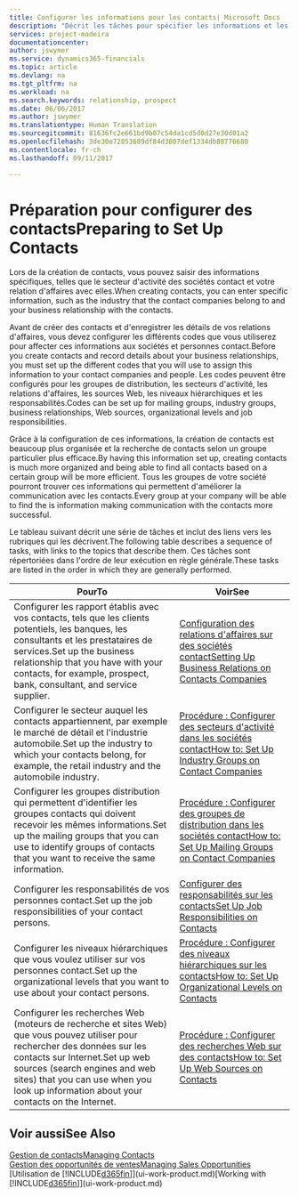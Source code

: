 ```yaml
---
title: Configurer les informations pour les contacts| Microsoft Docs
description: "Décrit les tâches pour spécifier les informations et les codes, par exemple, sur les secteurs d'activité et les relations d'affaires, avant de paramétrer des contacts."
services: project-madeira
documentationcenter: 
author: jswymer
ms.service: dynamics365-financials
ms.topic: article
ms.devlang: na
ms.tgt_pltfrm: na
ms.workload: na
ms.search.keywords: relationship, prospect
ms.date: 06/06/2017
ms.author: jswymer
ms.translationtype: Human Translation
ms.sourcegitcommit: 81636fc2e661bd9b07c54da1cd5d0d27e30d01a2
ms.openlocfilehash: 3de30e72853689df84d3807def1334db88776680
ms.contentlocale: fr-ch
ms.lasthandoff: 09/11/2017

---
```

# <a name="preparing-to-set-up-contacts"></a><span data-ttu-id="b9f76-103">Préparation pour configurer des contacts</span><span class="sxs-lookup"><span data-stu-id="b9f76-103">Preparing to Set Up Contacts</span></span>
<span data-ttu-id="b9f76-104">Lors de la création de contacts, vous pouvez saisir des informations spécifiques, telles que le secteur d'activité des sociétés contact et votre relation d'affaires avec elles.</span><span class="sxs-lookup"><span data-stu-id="b9f76-104">When creating contacts, you can enter specific information, such as the industry that the contact companies belong to and your business relationship with the contacts.</span></span>

<span data-ttu-id="b9f76-105">Avant de créer des contacts et d'enregistrer les détails de vos relations d'affaires, vous devez configurer les différents codes que vous utiliserez pour affecter ces informations aux sociétés et personnes contact.</span><span class="sxs-lookup"><span data-stu-id="b9f76-105">Before you create contacts and record details about your business relationships, you must set up the different codes that you will use to assign this information to your contact companies and people.</span></span> <span data-ttu-id="b9f76-106">Les codes peuvent être configurés pour les groupes de distribution, les secteurs d'activité, les relations d'affaires, les sources Web, les niveaux hiérarchiques et les responsabilités.</span><span class="sxs-lookup"><span data-stu-id="b9f76-106">Codes can be set up for mailing groups, industry groups, business relationships, Web sources, organizational levels and job responsibilities.</span></span>

<span data-ttu-id="b9f76-107">Grâce à la configuration de ces informations, la création de contacts est beaucoup plus organisée et la recherche de contacts selon un groupe particulier plus efficace.</span><span class="sxs-lookup"><span data-stu-id="b9f76-107">By having this information set up, creating contacts is much more organized and being able to find all contacts based on a certain group will be more efficient.</span></span> <span data-ttu-id="b9f76-108">Tous les groupes de votre société pourront trouver ces informations qui permettent d'améliorer la communication avec les contacts.</span><span class="sxs-lookup"><span data-stu-id="b9f76-108">Every group at your company will be able to find the is information making communication with the contacts more successful.</span></span>

<span data-ttu-id="b9f76-109">Le tableau suivant décrit une série de tâches et inclut des liens vers les rubriques qui les décrivent.</span><span class="sxs-lookup"><span data-stu-id="b9f76-109">The following table describes a sequence of tasks, with links to the topics that describe them.</span></span> <span data-ttu-id="b9f76-110">Ces tâches sont répertoriées dans l'ordre de leur exécution en règle générale.</span><span class="sxs-lookup"><span data-stu-id="b9f76-110">These tasks are listed in the order in which they are generally performed.</span></span>

| <span data-ttu-id="b9f76-111">Pour</span><span class="sxs-lookup"><span data-stu-id="b9f76-111">To</span></span> | <span data-ttu-id="b9f76-112">Voir</span><span class="sxs-lookup"><span data-stu-id="b9f76-112">See</span></span> |
| --- | --- |
| <span data-ttu-id="b9f76-113">Configurer les rapport établis avec vos contacts, tels que les clients potentiels, les banques, les consultants et les prestataires de services.</span><span class="sxs-lookup"><span data-stu-id="b9f76-113">Set up the business relationship that you have with your contacts, for example, prospect, bank, consultant, and service supplier.</span></span> |[<span data-ttu-id="b9f76-114">Configuration des relations d'affaires sur des sociétés contact</span><span class="sxs-lookup"><span data-stu-id="b9f76-114">Setting Up Business Relations on Contacts Companies</span></span>](marketing-business-relations.md) |
| <span data-ttu-id="b9f76-115">Configurer le secteur auquel les contacts appartiennent, par exemple le marché de détail et l'industrie automobile.</span><span class="sxs-lookup"><span data-stu-id="b9f76-115">Set up the industry to which your contacts belong, for example, the retail industry and the automobile industry.</span></span> |[<span data-ttu-id="b9f76-116">Procédure : Configurer des secteurs d'activité dans les sociétés contact</span><span class="sxs-lookup"><span data-stu-id="b9f76-116">How to: Set Up Industry Groups on Contact Companies</span></span>](marketing-industry-groups.md) |
| <span data-ttu-id="b9f76-117">Configurer les groupes distribution qui permettent d'identifier les groupes contacts qui doivent recevoir les mêmes informations.</span><span class="sxs-lookup"><span data-stu-id="b9f76-117">Set up the mailing groups that you can use to identify groups of contacts that you want to receive the same information.</span></span> |[<span data-ttu-id="b9f76-118">Procédure : Configurer des groupes de distribution dans les sociétés contact</span><span class="sxs-lookup"><span data-stu-id="b9f76-118">How to: Set Up Mailing Groups on Contact Companies</span></span>](marketing-mailing-groups.md) |
| <span data-ttu-id="b9f76-119">Configurer les responsabilités de vos personnes contact.</span><span class="sxs-lookup"><span data-stu-id="b9f76-119">Set up the job responsibilities of your contact persons.</span></span> |[<span data-ttu-id="b9f76-120">Configurer des responsabilités sur les contacts</span><span class="sxs-lookup"><span data-stu-id="b9f76-120">Set Up Job Responsibilities on Contacts</span></span>](marketing-job-responsibilities.md) |
| <span data-ttu-id="b9f76-121">Configurer les niveaux hiérarchiques que vous voulez utiliser sur vos personnes contact.</span><span class="sxs-lookup"><span data-stu-id="b9f76-121">Set up the organizational levels that you want to use about your contact persons.</span></span> |[<span data-ttu-id="b9f76-122">Procédure : Configurer des niveaux hiérarchiques sur les contacts</span><span class="sxs-lookup"><span data-stu-id="b9f76-122">How to: Set Up Organizational Levels on Contacts</span></span>](marketing-organizational-levels.md) |
| <span data-ttu-id="b9f76-123">Configurer les recherches Web (moteurs de recherche et sites Web) que vous pouvez utiliser pour rechercher des données sur les contacts sur Internet.</span><span class="sxs-lookup"><span data-stu-id="b9f76-123">Set up web sources (search engines and web sites) that you can use when you look up information about your contacts on the Internet.</span></span> |[<span data-ttu-id="b9f76-124">Procédure : Configurer des recherches Web sur des contacts</span><span class="sxs-lookup"><span data-stu-id="b9f76-124">How to: Set Up Web Sources on Contacts</span></span>](marketing-web-sources.md) |

## <a name="see-also"></a><span data-ttu-id="b9f76-125">Voir aussi</span><span class="sxs-lookup"><span data-stu-id="b9f76-125">See Also</span></span>
[<span data-ttu-id="b9f76-126">Gestion de contacts</span><span class="sxs-lookup"><span data-stu-id="b9f76-126">Managing Contacts</span></span>](marketing-contacts.md)  
[<span data-ttu-id="b9f76-127">Gestion des opportunités de ventes</span><span class="sxs-lookup"><span data-stu-id="b9f76-127">Managing Sales Opportunities</span></span>](marketing-manage-sales-opportunities.md)  
<span data-ttu-id="b9f76-128">[Utilisation de [!INCLUDE[d365fin](includes/d365fin_md.md)]](ui-work-product.md)</span><span class="sxs-lookup"><span data-stu-id="b9f76-128">[Working with [!INCLUDE[d365fin](includes/d365fin_md.md)]](ui-work-product.md)</span></span>

